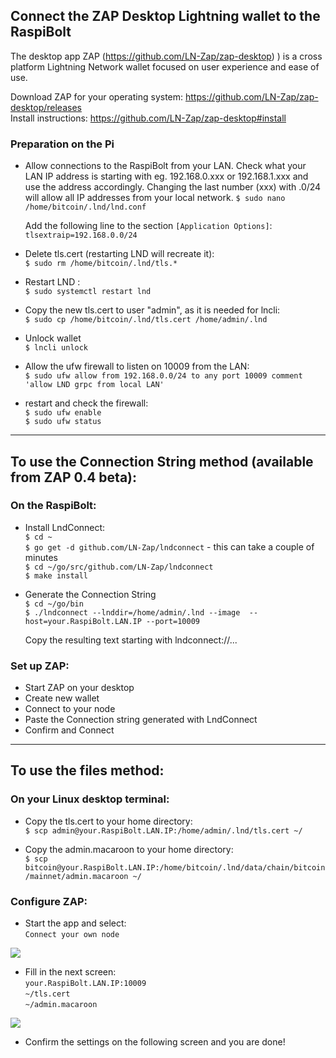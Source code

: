 

## Connect the ZAP Desktop Lightning wallet to the RaspiBolt

The desktop app ZAP (https://github.com/LN-Zap/zap-desktop)
) is a cross platform Lightning Network wallet focused on user experience and ease of use.

Download ZAP for your operating system:
https://github.com/LN-Zap/zap-desktop/releases  
Install instructions: https://github.com/LN-Zap/zap-desktop#install

### Preparation on the Pi

* Allow connections to the RaspiBolt from your LAN. Check what your LAN IP address is starting with eg. 192.168.0.xxx or 192.168.1.xxx and use the address accordingly. Changing the last number (xxx) with .0/24 will allow all IP addresses from your local network.
    `$ sudo nano /home/bitcoin/.lnd/lnd.conf`  

    Add the following line to the section `[Application Options]`:  
  ```tlsextraip=192.168.0.0/24```
  
* Delete tls.cert (restarting LND will recreate it):  
    `$ sudo rm /home/bitcoin/.lnd/tls.*`

* Restart LND :  
  `$ sudo systemctl restart lnd`  
  
* Copy the new tls.cert to user "admin", as it is needed for lncli:  
    `$ sudo cp /home/bitcoin/.lnd/tls.cert /home/admin/.lnd`

* Unlock wallet  
  `$ lncli unlock` 

* Allow the ufw firewall to listen on 10009 from the LAN:  
  `$ sudo ufw allow from 192.168.0.0/24 to any port 10009 comment 'allow LND grpc from local LAN'`

 * restart and check the firewall:  
  `$ sudo ufw enable`  
  `$ sudo ufw status`

  ---

## To use the Connection String method (available from  ZAP 0.4 beta):

### On the RaspiBolt:
* Install LndConnect:  
  `$ cd ~`  
  `$ go get -d github.com/LN-Zap/lndconnect`  - this can take a couple of minutes  
  `$ cd ~/go/src/github.com/LN-Zap/lndconnect`  
  `$ make install`  

* Generate the Connection String  
  `$ cd ~/go/bin`  
  `$ ./lndconnect --lnddir=/home/admin/.lnd --image  --host=your.RaspiBolt.LAN.IP --port=10009`

  Copy the resulting text starting with lndconnect://...

### Set up ZAP: 

  * Start ZAP on your desktop
  * Create new wallet
  * Connect to your node
  * Paste the Connection string generated with LndConnect
  * Confirm and Connect

---

## To use the files method: 

### On your Linux desktop terminal:  

* Copy the tls.cert to your home directory:  
  `$ scp admin@your.RaspiBolt.LAN.IP:/home/admin/.lnd/tls.cert ~/`

* Copy the admin.macaroon to your home directory:  
`$ scp bitcoin@your.RaspiBolt.LAN.IP:/home/bitcoin/.lnd/data/chain/bitcoin/mainnet/admin.macaroon ~/`

### Configure ZAP:

* Start the app and select:  
```Connect your own node```

<img src="./zap1.png">


* Fill in the next screen:  
`your.RaspiBolt.LAN.IP:10009`  
`~/tls.cert`  
`~/admin.macaroon`  

<img src="./zap2.png">

* Confirm the settings on the following screen and you are done!

